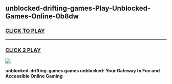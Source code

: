 
## unblocked-drifting-games-Play-Unblocked-Games-Online-0b8dw
<h3>
<a href="https://premium76.site?title=unblocked-drifting-games&ref=24A">CLICK TO PLAY</a></h3>
<hr>

<h3>
<a href="https://premium76.site?title=unblocked-drifting-games&ref=24A">CLICK 2 PLAY</a>
  
</h3>

<a href="https://premium76.site?title=unblocked-drifting-games&ref=24A"><img src="https://clearcache.store/games.png"></a>


**unblocked-drifting-games games unblocked: Your Gateway to Fun and Accessible Online Gaming**
